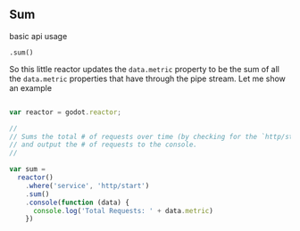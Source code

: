 ## Sum

basic api usage

`.sum()`

So this little reactor updates the `data.metric` property to be the sum of all
the `data.metric` properties that have through the pipe stream. Let me show an
example

```js

var reactor = godot.reactor;

//
// Sums the total # of requests over time (by checking for the `http/start` `service`)
// and output the # of requests to the console.
//

var sum =
  reactor()
    .where('service', 'http/start')
    .sum()
    .console(function (data) {
      console.log('Total Requests: ' + data.metric)
    })

```
